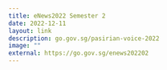 ```yaml
---
title: eNews2022 Semester 2
date: 2022-12-11
layout: link
description: go.gov.sg/pasirian-voice-2022
image: ""
external: https://go.gov.sg/enews202202
---
```









